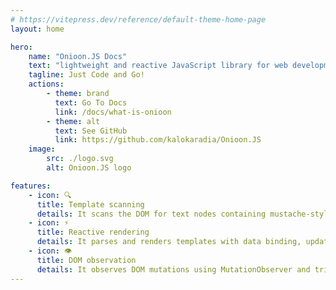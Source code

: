 ```yaml
---
# https://vitepress.dev/reference/default-theme-home-page
layout: home

hero:
    name: "Onioon.JS Docs"
    text: "lightweight and reactive JavaScript library for web development."
    tagline: Just Code and Go!
    actions:
        - theme: brand
          text: Go To Docs
          link: /docs/what-is-onioon
        - theme: alt
          text: See GitHub
          link: https://github.com/kalokaradia/Onioon.JS
    image:
        src: ./logo.svg
        alt: Onioon.JS logo

features:
    - icon: 🔍
      title: Template scanning
      details: It scans the DOM for text nodes containing mustache-style templates {{ }} to identify dynamic content.
    - icon: ⚡
      title: Reactive rendering
      details: It parses and renders templates with data binding, updating the DOM text content reactively when data changes.
    - icon: 👁️
      title: DOM observation
      details: It observes DOM mutations using MutationObserver and triggers re-rendering to keep the UI in sync with data and DOM changes.
---
```

